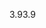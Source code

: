 <span data-ttu-id="8fa6c-101">3.9</span><span class="sxs-lookup"><span data-stu-id="8fa6c-101">3.9</span></span>